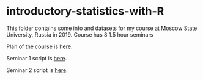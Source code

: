 # introductory-statistics-with-R
This folder contains some info and datasets for my course at Moscow State University, Russia in 2019. Course has 8 1.5 hour seminars

Plan of the course is [here](https://github.com/eldarrak/introductory-statistics-with-R/blob/master/plan.md).

Seminar 1 script is [here](https://github.com/eldarrak/introductory-statistics-with-R/blob/master/seminar_1.md).

Seminar 2 script is [here](https://github.com/eldarrak/introductory-statistics-with-R/blob/master/seminar_2.md).

